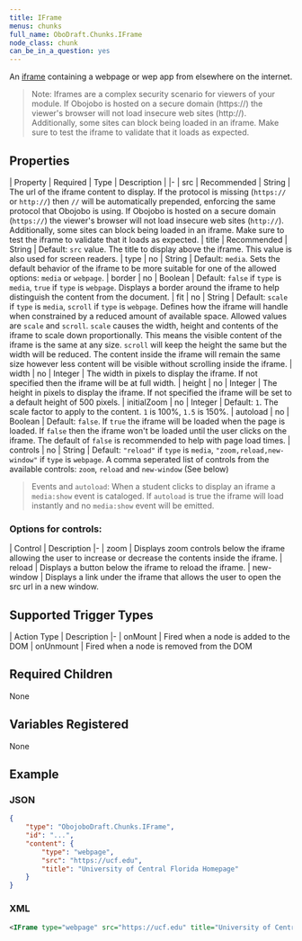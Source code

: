 ```yaml
---
title: IFrame
menus: chunks
full_name: OboDraft.Chunks.IFrame
node_class: chunk
can_be_in_a_question: yes
---
```


An [iframe](https://developer.mozilla.org/en-US/docs/Web/HTML/Element/iframe) containing a webpage or wep app from elsewhere on the internet.

> Note: Iframes are a complex security scenario for viewers of your module. If Obojobo is hosted on a secure domain (https://) the viewer's browser will not load insecure web sites (http://). Additionally, some sites can block being loaded in an iframe. Make sure to test the iframe to validate that it loads as expected.

## Properties

| Property | Required | Type | Description |
|-
| src | Recommended | String | The url of the iframe content to display. If the protocol is missing (`https://` or `http://`) then `//` will be automatically prepended, enforcing the same protocol that Obojobo is using. If Obojobo is hosted on a secure domain (`https://`) the viewer's browser will not load insecure web sites (`http://`). Additionally, some sites can block being loaded in an iframe. Make sure to test the iframe to validate that it loads as expected.
| title | Recommended | String | Default: `src` value. The title to display above the iframe. This value is also used for screen readers.
| type | no | String | Default: `media`. Sets the default behavior of the iframe to be more suitable for one of the allowed options: `media` or `webpage`.
| border | no | Boolean | Default: `false` if `type` is `media`, `true` if `type` is `webpage`. Displays a border around the iframe to help distinguish the content from the document.
| fit | no | String | Default: `scale` if `type` is `media`, `scroll` if `type` is `webpage`. Defines how the iframe will handle when constrained by a reduced amount of available space. Allowed values are `scale` and `scroll`. `scale` causes the width, height and contents of the iframe to scale down proportionally. This means the visible content of the iframe is the same at any size. `scroll` will keep the height the same but the width will be reduced. The content inside the iframe will remain the same size however less content will be visible without scrolling inside the iframe.
| width | no | Integer | The width in pixels to display the iframe. If not specified then the iframe will be at full width.
| height | no | Integer | The height in pixels to display the iframe. If not specified the iframe will be set to a default height of 500 pixels.
| initialZoom | no | Integer | Default: `1`. The scale factor to apply to the content. `1` is 100%, `1.5` is 150%.
| autoload | no | Boolean | Default: `false`. If `true` the iframe will be loaded when the page is loaded. If `false` then the iframe won't be loaded until the user clicks on the iframe. The default of `false` is recommended to help with page load times.
| controls | no | String | Default: `"reload"` if `type` is `media`, `"zoom,reload,new-window"` if `type` is `webpage`. A comma seperated list of controls from the available controls: `zoom`, `reload` and `new-window` (See below)

> Events and `autoload`: When a student clicks to display an iframe a `media:show` event is cataloged. If `autoload` is true the iframe will load instantly and no `media:show` event will be emitted.

### Options for controls:

| Control | Description
|-
| zoom | Displays zoom controls below the iframe allowing the user to increase or decrease the contents inside the iframe.
| reload | Displays a button below the iframe to reload the iframe.
| new-window | Displays a link under the iframe that allows the user to open the src url in a new window.

## Supported Trigger Types

| Action Type | Description
|-
| onMount | Fired when a node is added to the DOM
| onUnmount | Fired when a node is removed from the DOM

## Required Children

None

## Variables Registered

None

## Example

### JSON

```json
{
	"type": "ObojoboDraft.Chunks.IFrame",
	"id": "...",
	"content": {
		"type": "webpage",
		"src": "https://ucf.edu",
		"title": "University of Central Florida Homepage"
	}
}
```

### XML

```xml
<IFrame type="webpage" src="https://ucf.edu" title="University of Central Florida Homepage" />
```
